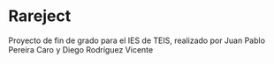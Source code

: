 # Rareject
Proyecto de fin de grado para el IES de TEIS, realizado por Juan Pablo Pereira Caro y Diego Rodríguez Vicente
